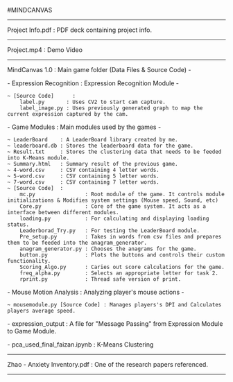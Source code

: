 #MINDCANVAS

--------------------------------------------------------------------------------------------------------------------

Project Info.pdf : PDF deck containing project info.

--------------------------------------------------------------------------------------------------------------------

Project.mp4 : Demo Video

--------------------------------------------------------------------------------------------------------------------

MindCanvas 1.0 : Main game folder (Data Files & Source Code) -

  \- Expression Recognition  : Expression Recognition Module -
  
	~ [Source Code]      :
		label.py       : Uses CV2 to start cam capture.
		label_image.py : Uses previously generated graph to map the current expression captured by the cam.

  \- Game Modules            : Main modules used by the games -
  
	~ LeaderBoard    : A LeaderBoard library created by me.
	~ leaderboard.db : Stores the leaderboard data for the game.
	~ Result.txt     : Stores the clustering data that needs to be feeded into K-Means module.
	~ Summary.html   : Summary result of the previous game.
	~ 4-word.csv     : CSV containing 4 letter words.
	~ 5-word.csv     : CSV containing 5 letter words.
	~ 7-word.csv     : CSV containing 7 letter words.
	~ [Source Code]  :
		mc.py                : Root module of the game. It controls module initializations & Modifies system settings (Mouse speed, Sound, etc)
		Core.py              : Core of the game system. It acts as a interface between different modules.
		loading.py           : For calculating and displaying loading status.
		Leaderborad_Try.py   : For testing the LeaderBoard module.
		Pre_setup.py         : Takes in words from csv files and prepares them to be feeded into the anagram_generator.
		anagram_generator.py : Chooses the anagrams for the game.
		button.py            : Plots the buttons and controls their custom functionality.
		Scoring_Algo.py      : Caries out score calculations for the game.
		freq_alpha.py        : Selects an appropriate letter for task 2.
		rprint.py            : Thread safe version of print.

  \- Mouse Motion Analysis   : Analyzing player's mouse actions - 
  
	~ mousemodule.py [Source Code] : Manages players's DPI and Calculates players average speed.

  \- expression_output       : A file for "Message Passing" from Expression Module to Game Module.

  \- pca_used_final_faizan.ipynb : K-Means Clustering

--------------------------------------------------------------------------------------------------------------------

Zhao - Anxiety Inventory.pdf : One of the research papers referenced.

--------------------------------------------------------------------------------------------------------------------
